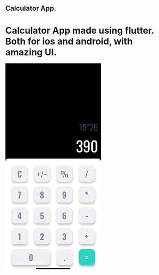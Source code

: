 ## Calculator App.
# Calculator App made using flutter. Both for ios and android, with amazing UI.


<div>
<img src="ios.png" width="300" /> 
</div>
